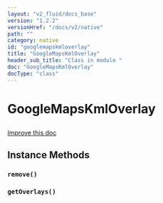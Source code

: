 ```yaml
---
layout: "v2_fluid/docs_base"
version: "1.2.2"
versionHref: "/docs/v2/native"
path: ""
category: native
id: "googlemapskmloverlay"
title: "GoogleMapsKmlOverlay"
header_sub_title: "Class in module "
doc: "GoogleMapsKmlOverlay"
docType: "class"
---
```









<h1 class="api-title">

  
  GoogleMapsKmlOverlay
  

  

  

</h1>

<a class="improve-v2-docs" href="http://github.com/driftyco/ionic-native/edit/master/-native/src/plugins/googlemaps.ts#L798">
  Improve this doc
</a>





<!-- decorators --><!-- @usage tag -->


<!-- @property tags -->


<!-- methods on the class -->

<h2>Instance Methods</h2>

<div id="remove"></div>

<h3>
  <code>remove()</code>


</h3>












<div id="getOverlays"></div>

<h3>
  <code>getOverlays()</code>


</h3>










<!-- related link --><!-- end content block -->


<!-- end body block -->

